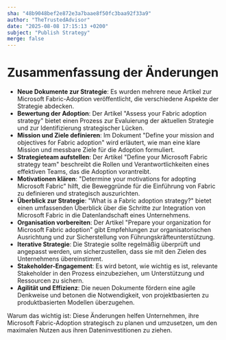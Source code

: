 ```yaml
---
sha: "48b9048bef2e872e3a7baae8f50fc3baa92f33a9"
author: "TheTrustedAdvisor"
date: "2025-08-08 17:15:13 +0200"
subject: "Publish Strategy"
merge: false
---
```


# Zusammenfassung der Änderungen

- **Neue Dokumente zur Strategie**: Es wurden mehrere neue Artikel zur Microsoft Fabric-Adoption veröffentlicht, die verschiedene Aspekte der Strategie abdecken.
- **Bewertung der Adoption**: Der Artikel "Assess your Fabric adoption strategy" bietet einen Prozess zur Evaluierung der aktuellen Strategie und zur Identifizierung strategischer Lücken.
- **Mission und Ziele definieren**: Im Dokument "Define your mission and objectives for Fabric adoption" wird erläutert, wie man eine klare Mission und messbare Ziele für die Adoption formuliert.
- **Strategieteam aufstellen**: Der Artikel "Define your Microsoft Fabric strategy team" beschreibt die Rollen und Verantwortlichkeiten eines effektiven Teams, das die Adoption vorantreibt.
- **Motivationen klären**: "Determine your motivations for adopting Microsoft Fabric" hilft, die Beweggründe für die Einführung von Fabric zu definieren und strategisch auszurichten.
- **Überblick zur Strategie**: "What is a Fabric adoption strategy?" bietet einen umfassenden Überblick über die Schritte zur Integration von Microsoft Fabric in die Datenlandschaft eines Unternehmens.
- **Organisation vorbereiten**: Der Artikel "Prepare your organization for Microsoft Fabric adoption" gibt Empfehlungen zur organisatorischen Ausrichtung und zur Sicherstellung von Führungskräfteunterstützung.
- **Iterative Strategie**: Die Strategie sollte regelmäßig überprüft und angepasst werden, um sicherzustellen, dass sie mit den Zielen des Unternehmens übereinstimmt.
- **Stakeholder-Engagement**: Es wird betont, wie wichtig es ist, relevante Stakeholder in den Prozess einzubeziehen, um Unterstützung und Ressourcen zu sichern.
- **Agilität und Effizienz**: Die neuen Dokumente fördern eine agile Denkweise und betonen die Notwendigkeit, von projektbasierten zu produktbasierten Modellen überzugehen.

Warum das wichtig ist: Diese Änderungen helfen Unternehmen, ihre Microsoft Fabric-Adoption strategisch zu planen und umzusetzen, um den maximalen Nutzen aus ihren Dateninvestitionen zu ziehen.

